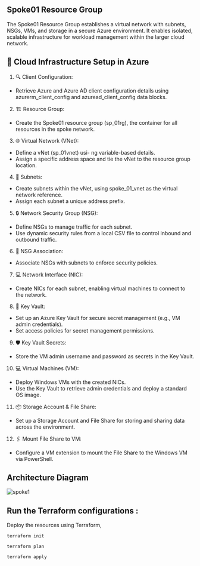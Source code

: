 ## Spoke01 Resource Group
The Spoke01 Resource Group establishes a virtual network with subnets, NSGs, VMs, and storage in a secure Azure environment. It enables isolated, scalable infrastructure for workload management within the larger cloud network.

## 🚀 Cloud Infrastructure Setup in Azure

1. 🔍 Client Configuration:
- Retrieve Azure and Azure AD client configuration details using azurerm_client_config and azuread_client_config data blocks.

2. 🏗️ Resource Group:
- Create the Spoke01 resource group (sp_01rg), the container for all resources in the spoke network.

3. 🌐 Virtual Network (VNet):
- Define a vNet (sp_01vnet) usi- ng variable-based details.
- Assign a specific address space and tie the vNet to the resource group location.

4. 📌 Subnets:
- Create subnets within the vNet, using spoke_01_vnet as the virtual network reference.
- Assign each subnet a unique address prefix.

5. 🔒 Network Security Group (NSG):
- Define NSGs to manage traffic for each subnet.
- Use dynamic security rules from a local CSV file to control inbound and outbound traffic.

6. 🔗 NSG Association:
- Associate NSGs with subnets to enforce security policies.

7. 💻 Network Interface (NIC):
- Create NICs for each subnet, enabling virtual machines to connect to the network.

8. 🔑 Key Vault:
- Set up an Azure Key Vault for secure secret management (e.g., VM admin credentials).
- Set access policies for secret management permissions.

9. 🛡️ Key Vault Secrets:
- Store the VM admin username and password as secrets in the Key Vault.

10. 💻 Virtual Machines (VM):
- Deploy Windows VMs with the created NICs.
- Use the Key Vault to retrieve admin credentials and deploy a standard OS image.

11. 📦 Storage Account & File Share:
- Set up a Storage Account and File Share for storing and sharing data across the environment.

12. 🖇️ Mount File Share to VM:
- Configure a VM extension to mount the File Share to the Windows VM via PowerShell.

## Architecture Diagram
![spoke1](https://github.com/user-attachments/assets/4f2f4d93-8e6e-4430-a312-b3058dfa88da)


## Run the Terraform configurations :
Deploy the resources using Terraform,
```
terraform init
```
```
terraform plan
```
```
terraform apply
```